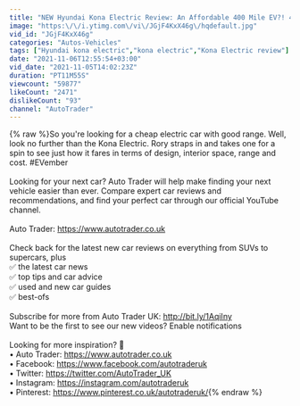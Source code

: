 ```yaml
---
title: "NEW Hyundai Kona Electric Review: An Affordable 400 Mile EV?! 4K"
image: "https:\/\/i.ytimg.com\/vi\/JGjF4KxX46g\/hqdefault.jpg"
vid_id: "JGjF4KxX46g"
categories: "Autos-Vehicles"
tags: ["Hyundai kona electric","kona electric","Kona Electric review"]
date: "2021-11-06T12:55:54+03:00"
vid_date: "2021-11-05T14:02:23Z"
duration: "PT11M55S"
viewcount: "59877"
likeCount: "2471"
dislikeCount: "93"
channel: "AutoTrader"
---
```

{% raw %}So you're looking for a cheap electric car with good range. Well, look no further than the Kona Electric. Rory straps in and takes one for a spin to see just how it fares in terms of design, interior space, range and cost. #EVember<br /><br /> Looking for your next car? Auto Trader will help make finding your next vehicle easier than ever. Compare expert car reviews and recommendations, and find your perfect car through our official YouTube channel.<br /><br />Auto Trader: <a rel="nofollow" target="blank" href="https://www.autotrader.co.uk">https://www.autotrader.co.uk</a> <br /><br />Check back for the latest new car reviews on everything from SUVs to supercars, plus <br />✅ the latest car news<br />✅ top tips and car advice<br />✅ used and new car guides<br />✅ best-ofs<br /><br />Subscribe for more from Auto Trader UK: <a rel="nofollow" target="blank" href="http://bit.ly/1AqiIny">http://bit.ly/1AqiIny</a><br />Want to be the first to see our new videos? Enable notifications <br /><br />Looking for more inspiration? 🚗 <br />• Auto Trader: <a rel="nofollow" target="blank" href="https://www.autotrader.co.uk">https://www.autotrader.co.uk</a> <br />• Facebook: <a rel="nofollow" target="blank" href="https://www.facebook.com/autotraderuk">https://www.facebook.com/autotraderuk</a> <br />• Twitter: <a rel="nofollow" target="blank" href="https://twitter.com/AutoTrader_UK">https://twitter.com/AutoTrader_UK</a> <br />• Instagram: <a rel="nofollow" target="blank" href="https://instagram.com/autotraderuk">https://instagram.com/autotraderuk</a><br />• Pinterest: <a rel="nofollow" target="blank" href="https://www.pinterest.co.uk/autotraderuk/">https://www.pinterest.co.uk/autotraderuk/</a>{% endraw %}
